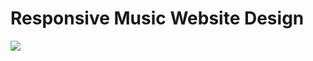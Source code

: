 # Responsive Music Website Design



 <img src="C:\Users\DELL\Downloads\Responsive-Music-Website-master\Responsive-Music-Website-master\Screenshot 2024-01-22 002522.png">